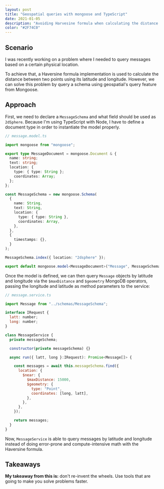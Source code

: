 ```yaml
---
layout: post
title: "Geospatial queries with mongoose and TypeScript"
date: 2021-01-05
description: "Avoiding Harvesine formula when calculating the distance between two points with mongoose's <code>$geometry</code> and <code>$maxDistance</code> operators."
color: "#2F74C0"
---
```


## Scenario

I was recently working on a problem where I needed to query messages based on a certain physical location.

To achieve that, a Haversine formula implementation is used to calculate the distance between two points using its latitude and longitude. However, we can solve this problem by query a schema using geospatial's query feature from Mongoose.

## Approach

First, we need to declare a `MessageSchema` and what field should be used as `2dSphere`. Because I'm using TypeScript with Node, I have to define a document type in order to instantiate the model properly.

```typescript
// message.model.ts

import mongoose from "mongoose";

export type MessageDocument = mongoose.Document & {
  name: string;
  text: string;
  location: {
    type: { type: String };
    coordinates: Array;
  };
};

const MessageSchema = new mongoose.Schema(
  {
    name: String,
    text: String,
    location: {
      type: { type: String },
      coordinates: Array,
    },
  },
  {
    timestamps: {},
  }
);

MessageSchema.index({ location: "2dsphere" });

export default mongoose.model<MessageDocument>("Message", MessageSchema);
```

Once the model is defined, we can then query `Message` objects by latitude and longitude via the `$maxDistance` and `$geometry` MongoDB operators, passing the longitude and latitude as method parameters to the service:

```javascript
// message.service.ts

import Message from "../schemas/MessageSchema";

interface IRequest {
  latt: number;
  long: number;
}

class MessageService {
  private messageSchema;

  constructor(private messageSchema) {}

  async run({ latt, long }:IRequest): Promise<Message[]> {

    const messages = await this.messageSchema.find({
      location: {
        $near: {
          $maxDistance: 15000,
          $geometry: {
            type: "Point",
            coordinates: [long, latt],
          },
        },
      },
    });

    return messages;
  }
}
```

Now, `MessageService` is able to query messages by latitude and longitude instead of doing error-prone and compute-intensive math with the Haversine formula.

## Takeaways

**My takeaway from this is:** don't re-invent the wheels. Use tools that are going to make you solve problems faster.
